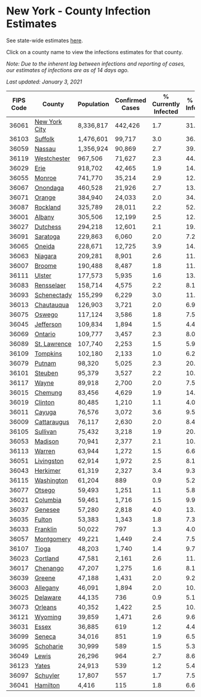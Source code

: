 # New York - County Infection Estimates

See state-wide estimates [here](/infections/us-ny).

Click on a county name to view the infections estimates for that county.

*Note: Due to the inherent lag between infections and reporting of cases, our estimates of infections are as of 14 days ago.*

*Last updated: January 3, 2021*

|   FIPS Code |                         County |   Population |   Confirmed Cases |   % Currently Infected |   % Total Infected |
|-------------|--------------------------------|--------------|-------------------|------------------------|--------------------|
|       36061 | [New York City](new-york-city) |    8,336,817 |           442,426 |                    1.7 |               31.4 |
|       36103 |             [Suffolk](suffolk) |    1,476,601 |            99,717 |                    3.0 |               36.0 |
|       36059 |               [Nassau](nassau) |    1,356,924 |            90,869 |                    2.7 |               39.2 |
|       36119 |     [Westchester](westchester) |      967,506 |            71,627 |                    2.3 |               44.7 |
|       36029 |                   [Erie](erie) |      918,702 |            42,465 |                    1.9 |               14.3 |
|       36055 |               [Monroe](monroe) |      741,770 |            35,214 |                    2.9 |               12.9 |
|       36067 |           [Onondaga](onondaga) |      460,528 |            21,926 |                    2.7 |               13.1 |
|       36071 |               [Orange](orange) |      384,940 |            24,033 |                    2.0 |               34.3 |
|       36087 |           [Rockland](rockland) |      325,789 |            28,011 |                    2.2 |               52.4 |
|       36001 |               [Albany](albany) |      305,506 |            12,199 |                    2.5 |               12.4 |
|       36027 |           [Dutchess](dutchess) |      294,218 |            12,601 |                    2.1 |               19.0 |
|       36091 |           [Saratoga](saratoga) |      229,863 |             6,060 |                    2.0 |                7.2 |
|       36065 |               [Oneida](oneida) |      228,671 |            12,725 |                    3.9 |               14.7 |
|       36063 |             [Niagara](niagara) |      209,281 |             8,901 |                    2.6 |               11.8 |
|       36007 |               [Broome](broome) |      190,488 |             8,487 |                    1.8 |               11.7 |
|       36111 |               [Ulster](ulster) |      177,573 |             5,935 |                    1.6 |               13.9 |
|       36083 |       [Rensselaer](rensselaer) |      158,714 |             4,575 |                    2.2 |                8.1 |
|       36093 |     [Schenectady](schenectady) |      155,299 |             6,229 |                    3.0 |               11.7 |
|       36013 |       [Chautauqua](chautauqua) |      126,903 |             3,721 |                    2.0 |                6.9 |
|       36075 |               [Oswego](oswego) |      117,124 |             3,586 |                    1.8 |                7.5 |
|       36045 |         [Jefferson](jefferson) |      109,834 |             1,894 |                    1.5 |                4.4 |
|       36069 |             [Ontario](ontario) |      109,777 |             3,457 |                    2.3 |                8.0 |
|       36089 |   [St. Lawrence](st.-lawrence) |      107,740 |             2,253 |                    1.5 |                5.9 |
|       36109 |           [Tompkins](tompkins) |      102,180 |             2,133 |                    1.0 |                6.2 |
|       36079 |               [Putnam](putnam) |       98,320 |             5,025 |                    2.3 |               20.4 |
|       36101 |             [Steuben](steuben) |       95,379 |             3,527 |                    2.2 |               10.4 |
|       36117 |                 [Wayne](wayne) |       89,918 |             2,700 |                    2.0 |                7.5 |
|       36015 |             [Chemung](chemung) |       83,456 |             4,629 |                    1.9 |               14.0 |
|       36019 |             [Clinton](clinton) |       80,485 |             1,210 |                    1.1 |                4.0 |
|       36011 |               [Cayuga](cayuga) |       76,576 |             3,072 |                    3.6 |                9.5 |
|       36009 |     [Cattaraugus](cattaraugus) |       76,117 |             2,630 |                    2.0 |                8.4 |
|       36105 |           [Sullivan](sullivan) |       75,432 |             3,218 |                    1.9 |               20.0 |
|       36053 |             [Madison](madison) |       70,941 |             2,377 |                    2.1 |               10.2 |
|       36113 |               [Warren](warren) |       63,944 |             1,272 |                    1.5 |                6.6 |
|       36051 |       [Livingston](livingston) |       62,914 |             1,972 |                    2.5 |                8.1 |
|       36043 |           [Herkimer](herkimer) |       61,319 |             2,327 |                    3.4 |                9.3 |
|       36115 |       [Washington](washington) |       61,204 |               889 |                    0.9 |                5.2 |
|       36077 |               [Otsego](otsego) |       59,493 |             1,251 |                    1.1 |                5.8 |
|       36021 |           [Columbia](columbia) |       59,461 |             1,716 |                    1.5 |                9.9 |
|       36037 |             [Genesee](genesee) |       57,280 |             2,818 |                    4.0 |               13.4 |
|       36035 |               [Fulton](fulton) |       53,383 |             1,343 |                    1.8 |                7.3 |
|       36033 |           [Franklin](franklin) |       50,022 |               797 |                    1.3 |                4.0 |
|       36057 |       [Montgomery](montgomery) |       49,221 |             1,449 |                    2.4 |                7.5 |
|       36107 |                 [Tioga](tioga) |       48,203 |             1,740 |                    1.4 |                9.7 |
|       36023 |           [Cortland](cortland) |       47,581 |             2,161 |                    2.6 |               11.0 |
|       36017 |           [Chenango](chenango) |       47,207 |             1,275 |                    1.6 |                8.1 |
|       36039 |               [Greene](greene) |       47,188 |             1,431 |                    2.0 |                9.2 |
|       36003 |           [Allegany](allegany) |       46,091 |             1,894 |                    2.0 |               10.2 |
|       36025 |           [Delaware](delaware) |       44,135 |               736 |                    0.9 |                5.1 |
|       36073 |             [Orleans](orleans) |       40,352 |             1,422 |                    2.5 |               10.2 |
|       36121 |             [Wyoming](wyoming) |       39,859 |             1,471 |                    2.6 |                9.6 |
|       36031 |                 [Essex](essex) |       36,885 |               619 |                    1.2 |                4.4 |
|       36099 |               [Seneca](seneca) |       34,016 |               851 |                    1.9 |                6.5 |
|       36095 |         [Schoharie](schoharie) |       30,999 |               589 |                    1.5 |                5.3 |
|       36049 |                 [Lewis](lewis) |       26,296 |               964 |                    2.7 |                8.6 |
|       36123 |                 [Yates](yates) |       24,913 |               539 |                    1.2 |                5.4 |
|       36097 |           [Schuyler](schuyler) |       17,807 |               557 |                    1.7 |                7.5 |
|       36041 |           [Hamilton](hamilton) |        4,416 |               115 |                    1.8 |                6.6 |
